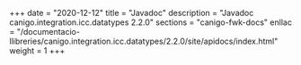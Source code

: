 +++
date        = "2020-12-12"
title       = "Javadoc"
description = "Javadoc canigo.integration.icc.datatypes 2.2.0"
sections    = "canigo-fwk-docs"
enllac		= "/documentacio-llibreries/canigo.integration.icc.datatypes/2.2.0/site/apidocs/index.html"
weight		= 1
+++
